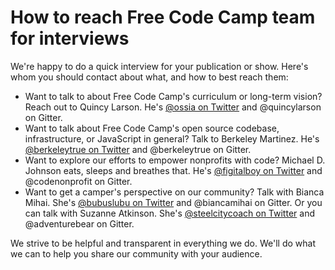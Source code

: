 # How to reach Free Code Camp team for interviews

We're happy to do a quick interview for your publication or show. Here's whom you should contact about what, and how to best reach them:

- Want to talk to about Free Code Camp's curriculum or long-term vision? Reach out to Quincy Larson. He's [@ossia on Twitter](https://twitter.com/ossia) and @quincylarson on Gitter.
- Want to talk about Free Code Camp's open source codebase, infrastructure, or JavaScript in general? Talk to Berkeley Martinez. He's [@berkeleytrue on Twitter](https://twitter.com/berkeleytrue) and @berkeleytrue on Gitter.
- Want to explore our efforts to empower nonprofits with code? Michael D. Johnson eats, sleeps and breathes that. He's [@figitalboy on Twitter](https://twitter.com/figitalboy) and @codenonprofit on Gitter.
- Want to get a camper's perspective on our community? Talk with Bianca Mihai. She's [@bubuslubu on Twitter](https://twitter.com/bubuslubu) and @biancamihai on Gitter. Or you can talk with Suzanne Atkinson. She's [@steelcitycoach on Twitter](https://twitter.com/SteelCityCoach) and @adventurebear on Gitter.

We strive to be helpful and transparent in everything we do. We'll do what we can to help you share our community with your audience.
